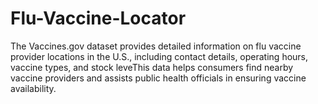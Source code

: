 # Flu-Vaccine-Locator
The Vaccines.gov dataset provides detailed information on flu vaccine provider locations in the U.S., including contact details, operating hours, vaccine types, and stock leveThis data helps consumers find nearby vaccine providers and assists public health officials in ensuring vaccine availability.

